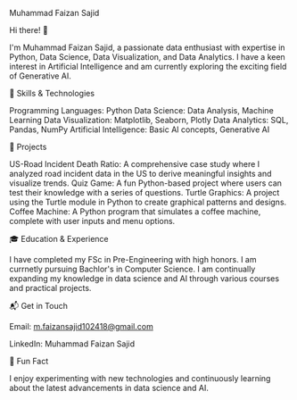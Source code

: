 Muhammad Faizan Sajid

Hi there! 👋

I'm Muhammad Faizan Sajid, a passionate data enthusiast with expertise in Python, Data Science, Data Visualization, and Data Analytics. I have a keen interest in Artificial Intelligence and am currently exploring the exciting field of Generative AI.

🔧 Skills & Technologies

Programming Languages: Python
Data Science: Data Analysis, Machine Learning
Data Visualization: Matplotlib, Seaborn, Plotly
Data Analytics: SQL, Pandas, NumPy
Artificial Intelligence: Basic AI concepts, Generative AI

🌟 Projects

US-Road Incident Death Ratio: A comprehensive case study where I analyzed road incident data in the US to derive meaningful insights and visualize trends.
Quiz Game: A fun Python-based project where users can test their knowledge with a series of questions.
Turtle Graphics: A project using the Turtle module in Python to create graphical patterns and designs.
Coffee Machine: A Python program that simulates a coffee machine, complete with user inputs and menu options.

🎓 Education & Experience

I have completed my FSc in Pre-Engineering with high honors.
I am currnetly pursuing Bachlor's in Computer Science.
I am continually expanding my knowledge in data science and AI through various courses and practical projects.

📬 Get in Touch

Email: m.faizansajid102418@gmail.com 

LinkedIn: Muhammad Faizan Sajid

🎉 Fun Fact

I enjoy experimenting with new technologies and continuously learning about the latest advancements in data science and AI.
<!---
faizan102418/faizan102418 is a ✨ special ✨ repository because its `README.md` (this file) appears on your GitHub profile.
You can click the Preview link to take a look at your changes.
--->
